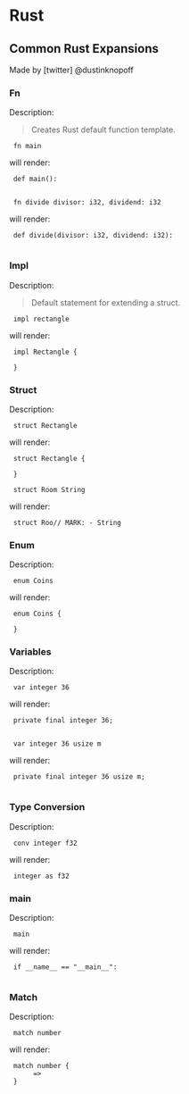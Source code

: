 # Rust

## Common Rust Expansions

Made by [twitter] @dustinknopoff



### Fn

Description:

> Creates Rust default function template.

` fn main`

will render:



```
 def main():
     
```

` fn divide divisor: i32, dividend: i32`

will render:



```
 def divide(divisor: i32, dividend: i32):
     
```



### Impl

Description:

> Default statement for extending a struct.

` impl rectangle`

will render:



```
 impl Rectangle {
     
 }
```



### Struct

Description:

` struct Rectangle`

will render:



```
 struct Rectangle {
     
 }
```

` struct Room String`

will render:



```
 struct Roo// MARK: - String
```



### Enum

Description:

` enum Coins`

will render:



```
 enum Coins {
     
 }
```



### Variables

Description:

` var integer 36`

will render:



```
 private final integer 36;
 
```

` var integer 36 usize m`

will render:



```
 private final integer 36 usize m;
 
```



### Type Conversion

Description:

` conv integer f32`

will render:



```
 integer as f32
```



### main

Description:

` main`

will render:



```
 if __name__ == "__main__":
     
```



### Match

Description:

` match number`

will render:



```
 match number {
      => 
 }
```



